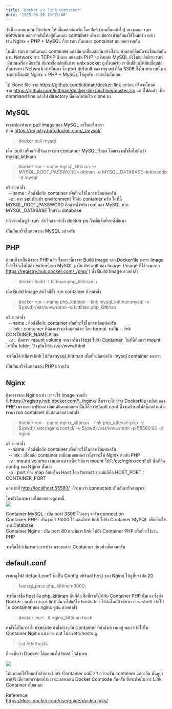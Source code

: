 ```yaml
---
title: 'Docker การ link container'
date: '2015-06-26 10:13:00'
---
```


วันนี้จะมาลองเล่น Docker ให้ เชื่อมต่อกันครับ โดยปกติ (ตามที่ผมเข้าใจ) เขาจะแยก run software ออกจากกันให้อยู่กันคนละ container เพื่อง่ายต่อการนำกลับมาใช้ใหม่ครับ อย่างเช่น Nginx + PHP + MySQL ก็จะ run กันคนละ container แยกออกจากกัน  
  
ในเมื่อ run แยกกันคนละ container แล้วมันจะเชื่อมต่อกันอย่างไรล่ะ คำตอบก็คือมันจะเชื่อมต่อกันผ่าน Network ทาง TCP/IP นั่นเอง อย่างเช่น PHP จะเชื่อมต่อ MySQL ยังไงล่ะ ปกติเรา run  มันบนเครื่องเดียวกัน มันจะเชื่อมต่อกันผ่าน unix socket ถูกไหมครับ เราก็เปลี่ยนให้มันเชื่อมต่อกันผ่านทาง Network เท่านั้นเอง ซึ่ง port default ของ mysql ก็คือ 3306 ซึ่งในบทความนี้ผมจะลองเชื่อมต่อ Nginx + PHP + MySQL ให้ดูครับ เรามาเริ่มกันเลย  
  
ไป clone file จาก <https://github.com/kittinan/docker-link> มาก่อน หริือจะโหลดจาก <https://github.com/kittinan/docker-link/archive/master.zip> แตกไฟล์แล้ว เปิด command line แล้วไป directory ที่แตกไฟล์หรือ clone มา  
  
**MySQL**
---------

เราจะต้องทำการ pull image ของ MySQL มาในเครื่องเราก่อน <https://registry.hub.docker.com/_/mysql/>  
  

> docker pull mysql

  
เมื่อ  pull เสร็จแล้วก็จัดการ run container MySQL ขึ้นมา โดยเราจะตั้งชื่อให้มันว่า mysql\_kittinan  
  

> docker run --name mysql\_kittinan -e MYSQL\_ROOT\_PASSWORD=kittinan -e MYSQL\_DATABASE=kittinandb -d mysql

อธิบายคำสั่ง  
  --name : คือตั้งชื่อกับ container เพื่อที่จะใช้ในการเชื่อมต่อครับ  
  -e : การ set ตัวแปร environment ให้กับ container ครับ ในที่นี้ MYSQL\_ROOT\_PASSWORD คือการตั้งรหัส root ของ MySQL และ MYSQL\_DATABASE ให้สร้าง database  
  
หลังจากนั้นดูว่า run  สำเร็จด้วยคำสั่ง docker ps ก็จะขึ้นชื่อที่เราตั้งขึ้นมา  
  
เป็นอันเสร็จขึ้นตอนของ MySQL แล้วครับ  
  
**PHP**
-------

ต่อมาก็จะเป็นคิวของ PHP แล้ว ซึ่งคราวนี้เราจะ Build Image จาก Dockerfile เพราะ Image ที่เราใช้จะไม่ได้ลง extension MySQL มาใน default ของ Image  (Image ที่ใช้จะมาจาก <https://registry.hub.docker.com/_/php/> ) สั่ง Build Image ด้วยคำสั่ง  
  

> docker build -t kittinan:php\_kittinan ./

เมื่อ Build Image สำเร็จก็สั่ง run container ด้วยคำสั่ง  
  

> docker run --name php\_kittinan --link mysql\_kittinan:mysql -v $(pwd):/var/www/html -d kittinan:php\_kittinan 

อธิบายคำสั่ง  
  --name : คือตั้งชื่อกับ container เพื่อที่จะใช้ในการเชื่อมต่อครับ  
  --link : container ที่ต้องการจะเชื่อมต่อด้วย โดย format จะเป็น --link CONTAINER\_NAME:Alias  
  -v :  คือการ  mount volume จาก เครื่อง Host ไปยัง Container  ในที่นี้คือการ mount ไฟล์ใน folder ปัจจุบันไปยัง /var/www/html  
  
จะเห็นได้ว่ามีการ link ไปกับ mysql\_kittinan เพื่อที่จะติดต่อกับ  mysql container ของเรา  
  
  
เป็นอันเสร็จขึ้นตอนของ PHP แล้วครับ  
  
**Nginx**
---------

ถึงคราวของ Nginx แล้ว เราจะใช้ Image จากตัวนี้ https://registry.hub.docker.com/\_/nginx/ ซึ่งเราจะไม่สร้าง Dockerfile เหมือนของ PHP เพราะเราจะปรับแต่งมันแค่นิดหน่อยพอ นั่นก็คือ default.conf ซึ่งจะอธิบายไฟล์นี้ต่อด้านล่าง เรามา run container กันก่อนเลยด้วยคำสั่ง  
  

> docker run --name nginx\_kittinan --link php\_kittinan:php -v $(pwd)/:/etc/nginx/conf.d/ -v $(pwd):/var/www/html -p 55580:80 -d nginx

อธิบายคำสั่ง  
  --name : คือตั้งชื่อกับ container เพื่อที่จะใช้ในการเชื่อมต่อครับ  
  --link : เชื่อมต่อ container เหมือนเคยแต่คราวนี้เราจะให้ Nginx ต่อกับ PHP  
  -v : mount volume เช่นเคย แต่จะเห็นว่ามีการ mount ไปยัง/etc/nginx/conf.d/ นั้นก็คือ config ของ Nginx นั้นเอง  
  -p : port ที่จะ map กับเครื่อง Host โดย format ของมันก็คือ HOST\_PORT : CONTAINER\_PORT  
  
ลองเข้าที่ <http://localhost:55580/>  ก็จะพบว่า connected เป็นอันเสร็จสมบูรณ์  
  
ใครยังนึกภาพรวมไม่ออกลองดูภาพนี้  
[![](http://4.bp.blogspot.com/-ljL_-ZG66OU/VYy6dJ22ppI/AAAAAAAAXLw/5BQidoExjj0/s1600/docker_link.png)](http://4.bp.blogspot.com/-ljL_-ZG66OU/VYy6dJ22ppI/AAAAAAAAXLw/5BQidoExjj0/s1600/docker_link.png)  
  
Container MySQL : เปิด port 3306 ไว้เฉยๆ รอรับ connection  
Container PHP : เปิด port 9000 ไว้ และมีการ link ไปยัง Container MySQL เพื่อที่จะใช้งาน Database  
Container Nginx : เปิด port 80 และมีการ link ไปยัง Container PHP เพื่อที่จะใช้งาน PHP  
  
จะเห็นได้ว่ามีการแบ่งการทำงานของแต่ละ Container กันอย่างชัดเจนครับ  
  
**default.conf**
----------------

  
 เรามาดูไฟล์ default.conf ซึ่งเป็น Config virtual host ของ Nginx ให้ดูที่บรรทัด 20  
  

> fastcgi\_pass php\_kittinan:9000;

จะเห็นว่าชื่อ host คือ php\_kittinan นั่นก็คือ ชื่อที่เราตั้งให้กับ Container PHP นั่นเอง ซึ่งตัว Docker เวลาที่เราทำการ link มันจะไปแก้ไข hosts file ให้อัตโนมัติ เดี๋ยวเราลอง shell  เข้าไปใน container ของ nginx ดูกัน ด้วยคำสั่ง  
  

> docker exec -it nginx\_kittinan bash

  
คำสั่งนี้เป็นการสั่ง execute คำสั่งต่างๆกับ Container ที่กำลังทำงานอยู่ พอเราเข้าไปใน Container Nginx แล้วลอง cat ไฟล์ /etc/hosts ดู  
  

> cat /etc/hosts

  
ก็จะเห็นว่า Docker ได้แอบมาใส่ host ไว้ดังภาพ  
  
[![](http://1.bp.blogspot.com/-NYmoYNmN018/VYzBXQIzZ6I/AAAAAAAAXMA/IZ5UWuzQZI8/s1600/Screenshot-tun%2540tun-ubuntu%253A%2B%257E-git-docker-link.png)](http://1.bp.blogspot.com/-NYmoYNmN018/VYzBXQIzZ6I/AAAAAAAAXMA/IZ5UWuzQZI8/s1600/Screenshot-tun%2540tun-ubuntu%253A%2B%257E-git-docker-link.png)  
  
ไม่ยากเลยใช่ไหมครับกับการ Link Container แต่เอ๊ะ!!! กว่าจะรัน container แต่ละอัน มันดูยุ่งยากจัง เดี๋ยวบทความต่อไปเราจะมาลองเล่น Docker Compose กันครับ ซึ่งจะช่วยในการ Link Container เนี่ยแหละ  
  
Reference  
<https://docs.docker.com/userguide/dockerlinks/>